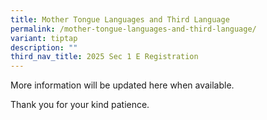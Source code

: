```yaml
---
title: Mother Tongue Languages and Third Language
permalink: /mother-tongue-languages-and-third-language/
variant: tiptap
description: ""
third_nav_title: 2025 Sec 1 E Registration
---
```

<p>More information will be updated here when available.</p>
<p>Thank you for your kind patience.</p>